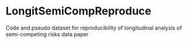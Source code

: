 # LongitSemiCompReproduce
Code and pseudo dataset for reproducibility of longitudinal analysis of semi-competing risks data paper

